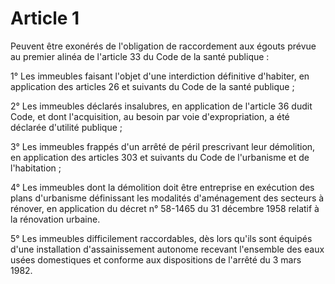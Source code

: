 # Article 1

Peuvent être exonérés de l'obligation de raccordement aux égouts prévue au premier alinéa de l'article 33 du Code de la santé publique :

1° Les immeubles faisant l'objet d'une interdiction définitive d'habiter, en application des articles 26 et suivants du Code de la santé publique ;

2° Les immeubles déclarés insalubres, en application de l'article 36 dudit Code, et dont l'acquisition, au besoin par voie d'expropriation, a été déclarée d'utilité publique ;

3° Les immeubles frappés d'un arrêté de péril prescrivant leur démolition, en application des articles 303 et suivants du Code de l'urbanisme et de l'habitation ;

4° Les immeubles dont la démolition doit être entreprise en exécution des plans d'urbanisme définissant les modalités d'aménagement des secteurs à rénover, en application du décret n° 58-1465 du 31 décembre 1958 relatif à la rénovation urbaine.

5° Les immeubles difficilement raccordables, dès lors qu'ils sont équipés d'une installation d'assainissement autonome recevant l'ensemble des eaux usées domestiques et conforme aux dispositions de l'arrêté du 3 mars 1982.
